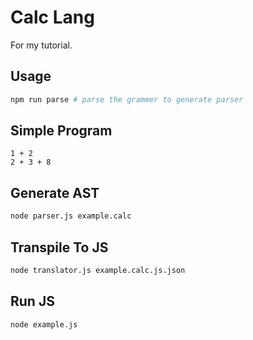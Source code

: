 # Calc Lang

For my tutorial.

## Usage

```bash
npm run parse # parse the grammer to generate parser
```

## Simple Program

```
1 + 2
2 + 3 + 8
```

##  Generate AST

```bash
node parser.js example.calc 
```

## Transpile To JS

```bash
node translator.js example.calc.js.json
```


## Run JS

```bash
node example.js
```